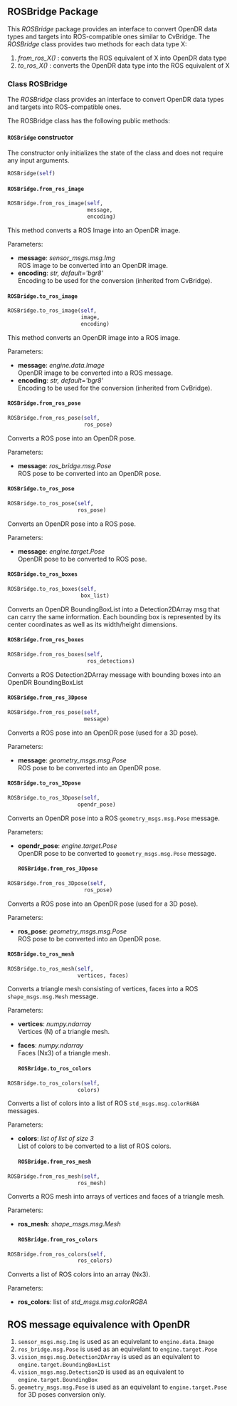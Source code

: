 ## ROSBridge Package


This *ROSBridge* package provides an interface to convert OpenDR data types and targets into ROS-compatible ones similar to CvBridge.
The *ROSBridge* class provides two methods for each data type X:
1. *from_ros_X()* : converts the ROS equivalent of X into OpenDR data type
2. *to_ros_X()* : converts the OpenDR data type into the ROS equivalent of X

### Class ROSBridge

The *ROSBridge* class provides an interface to convert OpenDR data types and targets into ROS-compatible ones.

The ROSBridge class has the following public methods:

#### `ROSBridge` constructor
The constructor only initializes the state of the class and does not require any input arguments.
```python
ROSBridge(self)
```

#### `ROSBridge.from_ros_image`

```python
ROSBridge.from_ros_image(self,
                         message,
                         encoding)
```

This method converts a ROS Image into an OpenDR image.

Parameters:

- **message**: *sensor_msgs.msg.Img*  
  ROS image to be converted into an OpenDR image.
- **encoding**: *str, default='bgr8'*  
  Encoding to be used for the conversion (inherited from CvBridge).

#### `ROSBridge.to_ros_image`

```python
ROSBridge.to_ros_image(self,
                       image,
                       encoding)
```

This method converts an OpenDR image into a ROS image.

Parameters:

- **message**: *engine.data.Image*  
  OpenDR image to be converted into a ROS message.
- **encoding**: *str, default='bgr8'*  
  Encoding to be used for the conversion (inherited from CvBridge).

#### `ROSBridge.from_ros_pose`

```python
ROSBridge.from_ros_pose(self,
                        ros_pose)
```

Converts a ROS pose into an OpenDR pose.

Parameters:

- **message**: *ros_bridge.msg.Pose*  
  ROS pose to be converted into an OpenDR pose.
  
#### `ROSBridge.to_ros_pose`

```python
ROSBridge.to_ros_pose(self,
                      ros_pose)
```
Converts an OpenDR pose into a ROS pose.

Parameters:

- **message**: *engine.target.Pose*  
  OpenDR pose to be converted to ROS pose.
  
#### `ROSBridge.to_ros_boxes`

```python
ROSBridge.to_ros_boxes(self,
                       box_list)
```
Converts an OpenDR BoundingBoxList into a Detection2DArray msg that can carry the same information. Each bounding box is 
represented by its center coordinates as well as its width/height dimensions.

#### `ROSBridge.from_ros_boxes`

```python
ROSBridge.from_ros_boxes(self,
                         ros_detections)
```
Converts a ROS Detection2DArray message with bounding boxes into an OpenDR BoundingBoxList

#### `ROSBridge.from_ros_3Dpose`

```python
ROSBridge.from_ros_pose(self,
                        message)
```

Converts a ROS pose into an OpenDR pose (used for a 3D pose).

Parameters:

- **message**: *geometry_msgs.msg.Pose*  
  ROS pose to be converted into an OpenDR pose.
       
#### `ROSBridge.to_ros_3Dpose`

```python
ROSBridge.to_ros_3Dpose(self,
                      opendr_pose)
```
Converts an OpenDR pose into a ROS ```geometry_msgs.msg.Pose``` message.

Parameters:

- **opendr_pose**: *engine.target.Pose*  
  OpenDR pose to be converted to ```geometry_msgs.msg.Pose``` message.
  
  #### `ROSBridge.from_ros_3Dpose`

```python
ROSBridge.from_ros_3Dpose(self,
                        ros_pose)
```

Converts a ROS pose into an OpenDR pose (used for a 3D pose).

Parameters:

- **ros_pose**: *geometry_msgs.msg.Pose*  
  ROS pose to be converted into an OpenDR pose.
       
#### `ROSBridge.to_ros_mesh`

```python
ROSBridge.to_ros_mesh(self,
                      vertices, faces)
```
Converts a triangle mesh consisting of vertices, faces into a ROS ```shape_msgs.msg.Mesh``` message.

Parameters:

- **vertices**: *numpy.ndarray*  
  Vertices (N) of a triangle mesh.
- **faces**: *numpy.ndarray*  
  Faces (Nx3) of a triangle mesh. 
  
  #### `ROSBridge.to_ros_colors`

```python
ROSBridge.to_ros_colors(self,
                      colors)
```
Converts a list of colors into a list of ROS ```std_msgs.msg.colorRGBA``` messages.

Parameters:

- **colors**: *list of list of size 3*  
  List of colors to be converted to a list of ROS colors.
  
  #### `ROSBridge.from_ros_mesh`

```python
ROSBridge.from_ros_mesh(self,
                      ros_mesh)
```
Converts a ROS mesh into arrays of vertices and faces of a triangle mesh.

Parameters:
- **ros_mesh**: *shape_msgs.msg.Mesh* 
  
  #### `ROSBridge.from_ros_colors`

```python
ROSBridge.from_ros_colors(self,
                      ros_colors)
```
Converts a list of ROS colors into an array (Nx3).

Parameters:
- **ros_colors**: list of *std_msgs.msg.colorRGBA* 

## ROS message equivalence with OpenDR
1. `sensor_msgs.msg.Img` is used as an equivelant to `engine.data.Image`
2. `ros_bridge.msg.Pose` is used as an equivelant to `engine.target.Pose`
3. `vision_msgs.msg.Detection2DArray` is used as an equivalent to `engine.target.BoundingBoxList`
4. `vision_msgs.msg.Detection2D` is used as an equivalent to `engine.target.BoundingBox`
5. `geometry_msgs.msg.Pose`  is used as an equivelant to `engine.target.Pose` for 3D poses conversion only.
